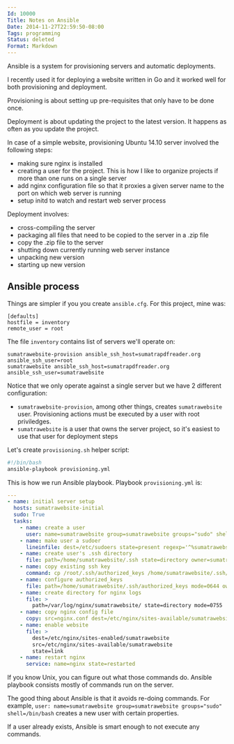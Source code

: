 ```yaml
---
Id: 10000
Title: Notes on Ansible
Date: 2014-11-27T22:59:50-08:00
Tags: programming
Status: deleted
Format: Markdown
---
```

Ansible is a system for provisioning servers and automatic deployments.

I recently used it for deploying a website written in Go and it worked well for
both provisioning and deployment.

Provisioning is about setting up pre-requisites that only have to be done once.

Deployment is about updating the project to the latest version. It happens
as often as you update the project.

In case of a simple website, provisioning Ubuntu 14.10 server involved the
following steps:

* making sure nginx is installed
* creating a user for the project. This is how I like to organize projects
  if more than one runs on a single server
* add nginx configuration file so that it proxies a given server name to
  the port on which web server is running
* setup initd to watch and restart web server process

Deployment involves:

* cross-compiling the server
* packaging all files that need to be copied to the server in a .zip file
* copy the .zip file to the server
* shutting down currently running web server instance
* unpacking new version
* starting up new version

## Ansible process

Things are simpler if you you create `ansible.cfg`. For this project, mine was:

```
[defaults]
hostfile = inventory
remote_user = root
```

The file `inventory` contains list of servers we'll operate on:

```
sumatrawebsite-provision ansible_ssh_host=sumatrapdfreader.org ansible_ssh_user=root
sumatrawebsite ansible_ssh_host=sumatrapdfreader.org ansible_ssh_user=sumatrawebsite
```

Notice that we only operate against a single server but we have 2 different
configuration:

* `sumatrawebsite-provision`, among other things, creates `sumatrawebsite` user.
  Provisioning actions must be executed by a user with root priviledges.
* `sumatrawebsite` is a user that owns the server project, so it's easiest to use
  that user for deployment steps

Let's create `provisioning.sh` helper script:

```bash
#!/bin/bash
ansible-playbook provisioning.yml
```

This is how we run Ansible playbook. Playbook `provisioning.yml` is:

```yml
---
- name: initial server setup
  hosts: sumatrawebsite-initial
  sudo: True
  tasks:
    - name: create a user
      user: name=sumatrawebsite group=sumatrawebsite groups="sudo" shell=/bin/bash
    - name: make user a sudoer
      lineinfile: dest=/etc/sudoers state=present regexp='^%sumatrawebsite' line='%sumatrawebsite ALL=(ALL) NOPASSWD:ALL'
    - name: create user's .ssh directory
      file: path=/home/sumatrawebsite/.ssh state=directory owner=sumatrawebsite group=sumatrawebsite mode=0755
    - name: copy existing ssh key
      command: cp /root/.ssh/authorized_keys /home/sumatrawebsite/.ssh/authorized_keys
    - name: configure authorized_keys
      file: path=/home/sumatrawebsite/.ssh/authorized_keys mode=0644 owner=sumatrawebsite group=sumatrawebsite
    - name: create directory for nginx logs
      file: >
        path=/var/log/nginx/sumatrawebsite/ state=directory mode=0755
    - name: copy nginx config file
      copy: src=nginx.conf dest=/etc/nginx/sites-available/sumatrawebsite
    - name: enable website
      file: >
        dest=/etc/nginx/sites-enabled/sumatrawebsite
        src=/etc/nginx/sites-available/sumatrawebsite
        state=link
    - name: restart nginx
      service: name=nginx state=restarted
```

If you know Unix, you can figure out what those commands do. Ansible playbook
consists mostly of commands run on the server.

The good thing about Ansible is that it avoids re-doing commands. For example,
`user: name=sumatrawebsite group=sumatrawebsite groups="sudo" shell=/bin/bash`
creates a new user with certain properties.

If a user already exists, Ansible is smart enough to not execute any commands.


